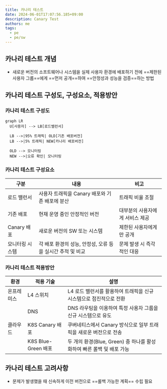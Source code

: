 ```yaml
---
title: 카나리 테스트
date: 2024-06-01T17:07:56.185+09:00
description: Canary Test
authors: me
tags:
  - pe
  - pe/sw
---
```


## 카나리 테스트 개념

- 새로운 버전의 소프트웨어나 시스템을 실제 사용자 환경에 배포하기 전에 ==제한된 사용자 그룹==에게 ==먼저 공개==하여 ==안정성과 성능을 검증==하는 방법

## 카나리 테스트 구성도, 구성요소, 적용방안

### 카나리 테스트 구성도

```mermaid
graph LR
  U[사용자] --> LB[로드밸런서]

  LB -->|95% 트래픽| OLD[기존 배포버전]
  LB -->|5% 트래픽| NEW[카나리 배포버전]

  OLD --> 모니터링
  NEW -->|오류 확인| 모니터링
```

### 카나리 테스트 구성요소

| 구분 | 내용 | 비고 |
| --- | --- | --- |
| 로드 밸런서 | 사용자 트래픽을 Canary 배포와 기존 배포에 분산 | 트래픽 비율 조절 |
| 기존 배포 | 현재 운영 중인 안정적인 버전 | 대부분의 사용자에게 서비스 제공 |
| Canary 배포 | 새로운 버전의 SW 또는 시스템 | 제한된 사용자에게만 공개 |
| 모니터링 시스템 | 각 배포 환경의 성능, 안정성, 오류 등을 실시간 추적 및 비교 | 문제 발생 시 즉각적인 대응 |

### 카나리 테스트 적용방안

| 환경 | 적용 기술 | 설명 |
|---|---|---|
| 온프레미스 | L4 스위치 | L4 로드 밸런서를 활용하여 트래픽을 신규 시스템으로 점진적으로 전환 |
| | DNS | DNS 라우팅을 이용하여 특정 사용자 그룹을 신규 시스템으로 유도 |
| 클라우드 | K8S Canary 배포 | 쿠버네티스에서 Canary 방식으로 일부 트래픽을 새로운 버전으로 전송 |
| | K8S Blue-Green 배포 | 두 개의 환경(Blue, Green) 중 하나를 활성화하여 빠른 롤백 및 배포 가능 |

## 카나리 테스트 고려사항

- 문제가 발생했을 때 신속하게 이전 버전으로 ==롤백 가능한 계획== 수립 필요
